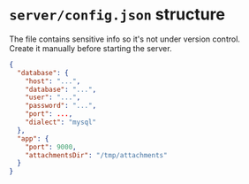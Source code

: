 # `server/config.json` structure

The file contains sensitive info so it's not under version control.  
Create it manually before starting the server.

```json
{
  "database": {
    "host": "...",
    "database": "...",
    "user": "...",
    "password": "...",
    "port": ...,
    "dialect": "mysql"
  },
  "app": {
    "port": 9000,
    "attachmentsDir": "/tmp/attachments"
  }
}
```
